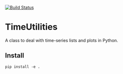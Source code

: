 [![Build Status](https://travis-ci.org/rilma/TimeUtilities.svg?branch=master)](https://travis-ci.org/rilma/TimeUtilities)

# TimeUtilities
A class to deal with time-series lists and plots in Python.

## Install

    pip install -e .
